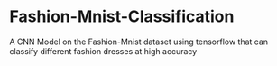 # Fashion-Mnist-Classification
A CNN Model on the Fashion-Mnist dataset using tensorflow that can classify different fashion dresses at high accuracy

